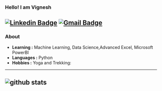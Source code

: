 ### Hello! I am Vignesh 
[![Linkedin Badge](https://img.shields.io/badge/-Vignesh-blue?style=flat-square&logo=Linkedin&logoColor=white&link=https://www.linkedin.com/in/vignesh-59b755197//)](https://www.linkedin.com/in/vignesh-59b755197/) [![Gmail Badge](https://img.shields.io/badge/-vignesh.suvarna95@gmail.com-c14438?style=flat-square&logo=Gmail&logoColor=white&link=mailto:vignesh.suvarna95@gmail.com)](mailto:vignesh.suvarna95@gmail.com)
--------------------------------------------------------------------------------------------------------------------------------------------------------------------------
### About

-  **Learning :** Machine Learning, Data Science,Advanced Excel, Microsoft PowerBI
-  **Languages :** Python
-  **Hobbies :** Yoga and Trekking:
--------------------------------------------------------------------------------------------------------------------------------------------------------------------------
![github stats](https://github-readme-stats.vercel.app/api?username=Vig1995&show_icons=true)
--------------------------------------------------------------------------------------------------------------------------------------------------------------------------
